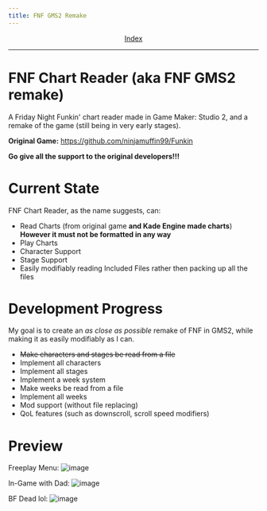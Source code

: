 ```yaml
---
title: FNF GMS2 Remake
---
```


<p align="center"> 
<a href=index.md>Index</a>
</p>

---------------------------------

# FNF Chart Reader (aka FNF GMS2 remake)
 
A Friday Night Funkin' chart reader made in Game Maker: Studio 2, and a remake of the game (still being in very early stages).

**Original Game:** https://github.com/ninjamuffin99/Funkin

**Go give all the support to the original developers!!!**

# Current State

FNF Chart Reader, as the name suggests, can:
 - Read Charts (from original game **and Kade Engine made charts**) **However it must not be formatted in any way**
 - Play Charts
 - Character Support
 - Stage Support
 - Easily modifiably reading Included Files rather then packing up all the files

# Development Progress

My goal is to create an *as close as possible* remake of FNF in GMS2, while making it as easily modifiably as I can.
 - ~~Make characters and stages be read from a file~~
 - Implement all characters
 - Implement all stages
 - Implement a week system
 - Make weeks be read from a file
 - Implement all weeks
 - Mod support (without file replacing)
 - QoL features (such as downscroll, scroll speed modifiers)

# Preview

Freeplay Menu:
![image](https://user-images.githubusercontent.com/59181913/141179724-775ff023-305d-4bf1-a586-84ae0e19da7b.png)

In-Game with Dad:
![image](https://user-images.githubusercontent.com/59181913/141180040-5acd957e-a934-4406-aa6d-b663da46938c.png)

BF Dead lol:
![image](https://user-images.githubusercontent.com/59181913/141180082-58698df4-1a91-4826-9280-7cc797e188b9.png)
